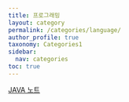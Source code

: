 ```yaml
---
title: 프로그래밍
layout: category
permalink: /categories/language/
author_profile: true
taxonomy: Categories1
sidebar:
  nav: categories
toc: true
---
```



[JAVA 노트](/categories/language/java)  